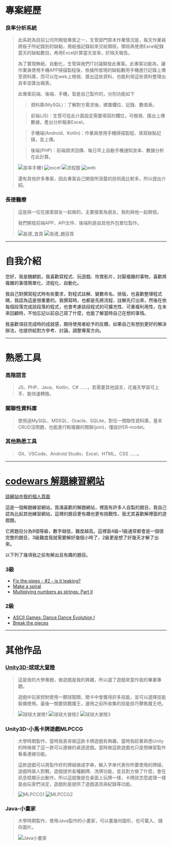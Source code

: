 # 專案經歷

### 良率分析系統

>此系統為目前公司所開發專案之一，生管部門原本作業情況是，每天作業員將板子所紀錄到的缺點，用紙張記錄起來交給領班，領班再使用Excel紀錄當天的缺點數目，再用Excel計算當天良率，於隔天報告。
>
>為了實現無紙、自動化，生管與我們IT討論開發此專案。此專案功能為，讓作業員使用手機APP掃描製程後，依據所發現的缺點數用手機進行記錄上傳至資料庫，而可以在web上檢視、匯出這些資料，也能利用這些資料整理出良率並匯出報表。
>
>此專案前端、後端、手機，皆是自己製作的，分別功能如下
>
>>資料庫(MySQL)：了解對方需求後，建置欄位、記錄、數值表。
>
>>前端(JS)：生管可從此介面設定需要填寫的欄位，可檢視、匯出上傳數據，產出分析報表Excel。
>
>>手機端(Android、Kotlin)：作業員使用手機掃描製程、填寫缺點記錄，並上傳。
>
>>後端(PHP)：前端請求回傳、每日早上自動手機通知良率、數據分析在此計算。
>
>![良率手機1](img/yield_app_cell.jpg)
>![excel](img/yield_excel.jpg)
>![流程圖](img/yield_mockup.jpg)
>![web](img/yield_web.jpg)
>
>還有其他許多專案，因此專案自己開發所涵蓋的技術面比較多，所以提出介紹。


### 長德醫療

>這是與一位在接案朋友一起做的，主要接案為朋友，我則與他一起開發。
>
>我們開發前端APP，API文件、後端則是由其他外包單位製作。
>
>![長德_首頁](img/changde_home.jpg)
>![長德_題目頁](img/changde_topic.jpg)



___
# 自我介紹

您好，我是魏麒凱，我喜歡寫程式、玩遊戲、欣賞影片，討厭複雜的事物，喜歡將複雜的事情簡單化、流程化、自動化。

我自己對撰寫程式時有些要求，對程式註解、變數命名、排版，也喜歡整理程式碼，我認為這是很重要的。我撰寫時，也都是先將流程、註解先打出來，然後在依每個段落完成該段落的程式，也會考慮該段程式的可擴充性、可重複利用性，在未來回顧時，不怕忘記以前自己寫了什麼，也能了解當時自己在想的事情。

我喜歡項目完成時的成就感，期待使用者給予的反饋，如果自己有想到更好的解決辦法，也提供給對方參考、討論，調整專案方向。




___
# 熟悉工具

### 高階語言
>JS、PHP、Java、Kotlin、C# ……，若需要其他語言，花幾天學習可上手、能快速轉換。

### 關聯性資料庫
>使用過MySQL、MSSQL、Oracle、SQLite，對任一關聯性資料庫，基本CRUD沒問題，也能進行較複雜的關聯(join)，懂設計ER-model。

### 其他熟悉工具
>Git、VSCode、Android Studio、Excel、HTML、CSS ……。




___
# [codewars 解題練習網站](https://www.codewars.com)

[該網站中我的個人頁面](https://www.codewars.com/users/wkai2573) 

這是一個解題練習網站，我滿喜歡的解題網站，裡面有許多人自製的題目，我自己認為比起其他練習網站，這裡的題目更有趣也更有挑戰性，我尤其喜歡解裡面的遊戲題。

它將題目分為8個等級，數字越低，難度越高。這裡面4級~1級通常都會是一個很完整的題目，3級難度我就需要解好幾個小時了，2級更是想了好幾天才解了出來。

以下列了幾項我之前有解出且有趣的題目。

### 3級
* [Fix the pipes - #2 - is it leaking?](https://www.codewars.com/kata/59f81fe146d84322ed00001e)
* [Make a spiral](https://www.codewars.com/kata/534e01fbbb17187c7e0000c6)
* [Multiplying numbers as strings: Part II](https://www.codewars.com/kata/5923fbc72eafa9bcff00011a)

### 2級
* [ASCII Games: Dance Dance Evolution I](https://www.codewars.com/kata/58f58dc3663082a4ba000033)
* [Break the pieces](https://www.codewars.com/kata/527fde8d24b9309d9b000c4e)




___
# 其他作品

### [Unity3D-球球大冒險](https://docs.google.com/spreadsheets/d/1ozNNlVuyqyCDiFC6wknLSswHW2Q5zc-xclvC9NUs46A/edit?pli=1#gid=1416828017)
>這是我的大學專題，做遊戲是我的興趣，所以選了遊戲來當作我的畢業專題。
>
>遊戲中玩家控制使用一顆球闖關，關卡中會獲得許多技能，並可以選擇技能裝備使用。最後一關要挑戰魔王，運用之前所收集的技能技巧擊敗魔王吧。
>
>![球球大冒險1](img/ball_1.jpg)
>![球球大冒險2](img/ball_2.jpg)
>![球球大冒險3](img/ball_3.jpg)

### Unity3D-小馬卡牌遊戲MLPCCG
>大學時期製作，當時我表哥做這款卡牌遊戲有興趣，當時我趁著熟悉Unity的時候做了這一款可以連線的桌遊遊戲。當時做這款遊戲也只是想練習製作看看連線功能。
>
>這款遊戲可以將製作好的牌組做成字串，輸入字串代表你所要使用的牌組，遊戲時兩人對戰，遊戲提供各種翻牌、洗牌功能，並且對方做了什麼，會在訊息框顯示出動作，所以這就像是在桌面上玩牌一樣，卡牌該怎麼處理一樣是由玩家們決定，遊戲則是提供了遊戲道具與紀錄等功能。
>
>![MLPCCG1](img/mlpccg1.jpg)
>![MLPCCG2](img/mlpccg2.jpg)

### Java-小畫家
>大學時期製作，使用Java製作的小畫家，可以畫幾何圖形，也可載入、儲存圖片。
>
>![Java小畫家](img/java_painter.jpg)

